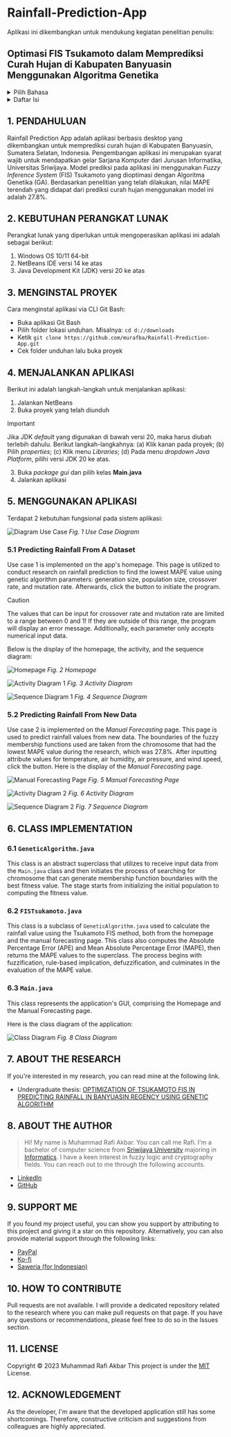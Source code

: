 # Rainfall-Prediction-App

Aplikasi ini dikembangkan untuk mendukung kegiatan penelitian penulis:
## Optimasi FIS Tsukamoto dalam Memprediksi Curah Hujan di Kabupaten Banyuasin Menggunakan Algoritma Genetika

<details>
  <summary>Pilih Bahasa</summary>
  <ul>
    <li>
      <a href="https://github.com/murafba/Rainfall-Prediction-App/blob/main/README-Indonesian.md">Bahasa Indonesia</a>
    </li>
    <li>
      <a href="https://github.com/murafba/Rainfall-Prediction-App/blob/main/README.md">English</a>
    </li>
  </ul>
</details>

<details>
  <summary>Daftar Isi</summary>
  <ul>
    <li>
      <a href="https://github.com/murafba/Rainfall-Prediction-App/blob/main/README.md#1-pendahuluan">1. PENDAHULUAN</a>
    </li>
    <li>
      <a href="https://github.com/murafba/Rainfall-Prediction-App/blob/main/README.md#2-kebutuhan-perangkat-lunak">2. KEBUTUHAN PERANGKAT LUNAK</a>
    </li>
    <li>
      <a href="https://github.com/murafba/Rainfall-Prediction-App/blob/main/README.md#3-menginstal-proyek">3. MENGINSTAL PROYEK</a>
    </li>
    <li>
      <a href="https://github.com/murafba/Rainfall-Prediction-App/blob/main/README.md#4-menjalankan-aplikasi">4. MENJALANKAN APLIKASI</a>
    </li>
    <li>
      <a href="https://github.com/murafba/Rainfall-Prediction-App/blob/main/README.md#5-menggunakan-aplikasi">5. MENGGUNAKAN APLIKASI</a>
      <ul>
        <li><a href="https://github.com/murafba/Rainfall-Prediction-App/blob/main/README.md#51-predicting-rainfall-from-a-dataset">5.1 Predicting Rainfall From Dataset</a></li>
        <li><a href="https://github.com/murafba/Rainfall-Prediction-App/blob/main/README.md#52-predicting-rainfall-from-new-data">5.2 Predicting Rainfall From New Data</a></li>
      </ul>
    </li>
    <li>
      <a href="https://github.com/murafba/Rainfall-Prediction-App/blob/main/README.md#6-class-implementation">6. CLASS IMPLEMENTATION</a>
      <ul>
        <li><a href="https://github.com/murafba/Rainfall-Prediction-App/blob/main/README.md#61-geneticalgorithmjava">6.1 GeneticAlgorithm.java</a></li>
        <li><a href="https://github.com/murafba/Rainfall-Prediction-App/blob/main/README.md#62-fistsukamotojava">6.2 FISTsukamoto.java</a></li>
        <li><a href="https://github.com/murafba/Rainfall-Prediction-App/blob/main/README.md#63-mainjava">6.3 Main.java</a></li>
      </ul>
    </li>
    <li>
      <a href="https://github.com/murafba/Rainfall-Prediction-App/blob/main/README.md#7-about-the-research">7. ABOUT THE RESEARCH</a>
    </li>
    <li>
      <a href="https://github.com/murafba/Rainfall-Prediction-App/blob/main/README.md#8-about-the-author">8. ABOUT THE AUTHOR</a>
    </li>
    <li>
      <a href="https://github.com/murafba/Rainfall-Prediction-App/blob/main/README.md#9-support-me">9. SUPPORT ME</a>
    </li>
    <li>
      <a href="https://github.com/murafba/Rainfall-Prediction-App/blob/main/README.md#10-how-to-contribute">10. HOW TO CONTRIBUTE</a>
    </li>
    <li>
      <a href="https://github.com/murafba/Rainfall-Prediction-App/blob/main/README.md#11-license">11. LICENSE</a>
    </li>
    <li>
      <a href="https://github.com/murafba/Rainfall-Prediction-App/blob/main/README.md#12-acknowledgement">12. ACKNOWLEDGEMENT</a>
    </li>
  </ul>
</details>


## 1. PENDAHULUAN
Rainfall Prediction App adalah aplikasi berbasis desktop yang dikembangkan untuk memprediksi curah hujan di Kabupaten Banyuasin, Sumatera Selatan, Indonesia. Pengembangan aplikasi ini merupakan syarat wajib untuk mendapatkan gelar Sarjana Komputer dari Jurusan Informatika, Universitas Sriwijaya. Model prediksi pada aplikasi ini menggunakan *Fuzzy Inference System* (FIS) Tsukamoto yang dioptimasi dengan Algoritma Genetika (GA). Berdasarkan penelitian yang telah dilakukan, nilai MAPE terendah yang didapat dari prediksi curah hujan menggunakan model ini adalah 27.8%.


## 2. KEBUTUHAN PERANGKAT LUNAK
Perangkat lunak yang diperlukan untuk mengoperasikan aplikasi ini adalah sebagai berikut:
1. Windows OS 10/11 64-bit
2. NetBeans IDE versi 14 ke atas
3. Java Development Kit (JDK) versi 20 ke atas


## 3. MENGINSTAL PROYEK
Cara menginstal aplikasi via CLI Git Bash:
+ Buka aplikasi Git Bash
+ Pilih folder lokasi unduhan. Misalnya: `cd d://downloads`
+ Ketik `git clone https://github.com/murafba/Rainfall-Prediction-App.git`
+ Cek folder unduhan lalu buka proyek


## 4. MENJALANKAN APLIKASI
Berikut ini adalah langkah-langkah untuk menjalankan aplikasi:
1. Jalankan NetBeans
2. Buka proyek yang telah diunduh
> [!IMPORTANT]
> Jika JDK *default* yang digunakan di bawah versi 20, maka harus diubah terlebih dahulu. Berikut langkah-langkahnya:
> (a) Klik kanan pada proyek;
> (b) Pilih *properties*;
> (c) Klik menu *Libraries*;
> (d) Pada menu *dropdown* *Java Platform*, pilihi versi JDK 20 ke atas.
3. Buka *package* *gui* dan pilih kelas **Main.java**
4. Jalankan aplikasi


## 5. MENGGUNAKAN APLIKASI
Terdapat 2 kebutuhan fungsional pada sistem aplikasi:

![Diagram Use Case](https://github.com/murafba/Rainfall-Prediction-App/blob/main/src/gui/Gambar%20IV-10%20Diagram%20Use%20Case.drawio.png?raw=true "Usecase Diagram")
*Fig. 1 Use Case Diagram*

### 5.1 Predicting Rainfall From A Dataset
Use case 1 is implemented on the app's homepage. This page is utilized to conduct research on rainfall prediction to find the lowest MAPE value using genetic algorithm parameters: generation size, population size, crossover rate, and mutation rate. Afterwards, click the button to initiate the program.

> [!CAUTION]
> The values that can be input for crossover rate and mutation rate are limited to a range between 0 and 1!
> If they are outside of this range, the program will display an error message. Additionally, each parameter only accepts numerical input data.

Below is the display of the homepage, the activity, and the sequence diagram:

![Homepage](https://github.com/murafba/Rainfall-Prediction-App/blob/main/src/gui/Screenshot%202023-12-28%20224822.png?raw=true "Homepage")
*Fig. 2 Homepage*

![Activity Diagram 1](https://github.com/murafba/Rainfall-Prediction-App/blob/main/src/gui/Activity%20Diagram%201.drawio.png?raw=true "Activity Diagram 1")
*Fig. 3 Activity Diagram*

![Sequence Diagram 1](https://github.com/murafba/Rainfall-Prediction-App/blob/main/src/gui/Diagram%20Sequence%20Prediksi%20Curah%20hujan%20dari%20Data%20Set.drawio.png?raw=true "Sequence Diagram 1")
*Fig. 4 Sequence Diagram*

### 5.2 Predicting Rainfall From New Data
Use case 2 is implemented on the *Manual Forecasting* page. This page is used to predict rainfall values from new data. The boundaries of the fuzzy membership functions used are taken from the chromosome that had the lowest MAPE value during the research, which was 27.8%. After inputting attribute values for temperature, air humidity, air pressure, and wind speed, click the button. Here is the display of the *Manual Forecasting* page.

![Manual Forecasting Page](https://github.com/murafba/Rainfall-Prediction-App/blob/main/src/gui/Screenshot%202023-12-29%20232823.png?raw=true "Manual Forecastin Page")
*Fig. 5 Manual Forecasting Page*

![Activity Diagram 2](https://github.com/murafba/Rainfall-Prediction-App/blob/main/src/gui/Activity%20Diagram%202.drawio.png?raw=true "Activity Diagram 2")
*Fig. 6 Activity Diagram*

![Sequence Diagram 2](https://github.com/murafba/Rainfall-Prediction-App/blob/main/src/gui/Diagram%20Sequence%20Prediksi%20Curah%20hujan%20dari%20Data%20Baru.drawio.png?raw=true "Sequence Diagram 2")
*Fig. 7 Sequence Diagram*


## 6. CLASS IMPLEMENTATION

### 6.1 `GeneticAlgorithm.java`
This class is an abstract superclass that utilizes to receive input data from the `Main.java` class and then initiates the process of searching for chromosome that can generate membership function boundaries with the best fitness value. The stage starts from initializing the initial population to computing the fitness value.

### 6.2 `FISTsukamoto.java`
This class is a subclass of `GeneticAlgorithm.java` used to calculate the rainfall value using the Tsukamoto FIS method, both from the homepage and the manual forecasting page. This class also computes the Absolute Percentage Error (APE) and Mean Absolute Percentage Error (MAPE), then returns the MAPE values to the superclass. The process begins with fuzzification, rule-based implication, defuzzification, and culminates in the evaluation of the MAPE value.

### 6.3 `Main.java`
This class represents the application's GUI, comprising the Homepage and the Manual Forecasting page.

Here is the class diagram of the application:

![Class Diagram](https://github.com/murafba/Rainfall-Prediction-App/blob/main/src/gui/Diagram%20Kelas.drawio.png?raw=true "Class Diagram")
*Fig. 8 Class Diagram*


## 7. ABOUT THE RESEARCH
If you're interested in my research, you can read mine at the following link.
- Undergraduate thesis: [OPTIMIZATION OF TSUKAMOTO FIS IN PREDICTING RAINFALL IN BANYUASIN REGENCY USING GENETIC ALGORITHM](http://repository.unsri.ac.id/137165/)


## 8. ABOUT THE AUTHOR
> Hi! My name is Muhammad Rafi Akbar. You can call me Rafi. I'm a bachelor of computer science from [Sriwijaya University](https://unsri.ac.id) majoring in [Informatics](https://if.ilkom.unsri.ac.id). I have a keen interest in fuzzy logic and cryptography fields. You can reach out to me through the following accounts.
- [LinkedIn](https://linkedin.com/in/murafba)
- [GitHub](https://github.com/murafba)


## 9. SUPPORT ME
If you found my project useful, you can show you support by attributing to this project and giving it a star on this repository. Alternatively, you can also provide material support through the following links:
- [PayPal](https://paypal.me/murafba)
- [Ko-fi](https://ko-fi.com/murafba)
- [Saweria (for Indonesian)](https://saweria.co/murafba)


## 10. HOW TO CONTRIBUTE
Pull requests are not available. I will provide a dedicated repository related to the research where you can make pull requests on that page. If you have any questions or recommendations, please feel free to do so in the Issues section.


## 11. LICENSE
Copyright &copy; 2023 Muhammad Rafi Akbar
This project is under the [MIT](https://github.com/murafba/Rainfall-Prediction-App/blob/main/LICENSE) License.


## 12. ACKNOWLEDGEMENT
As the developer, I'm aware that the developed application still has some shortcomings. Therefore, constructive criticism and suggestions from colleagues are highly appreciated.
